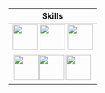 
| Skills |
| :---: |
|[<img src="https://upload.wikimedia.org/wikipedia/commons/9/99/Unofficial_JavaScript_logo_2.svg" height="50px" width="50px" />][javascript] [<img src="https://raw.githubusercontent.com/janet-lang/janet/master/assets/janet-w200.png" height="50px" width="50px" />][janet] [<img src="https://48pedia.org/images/8/8e/Lua-logo.svg" height="50px" width="50px" />][lua]|
|[<img src="https://raw.githubusercontent.com/edubart/nelua-lang/master/docs/assets/img/nelua-logo.svg" height="50px" width="50px" />][nelua][<img src="https://upload.wikimedia.org/wikipedia/commons/1/18/C_Programming_Language.svg" height="50px" width="50px" />][c] [<img src="https://upload.wikimedia.org/wikipedia/commons/1/18/ISO_C%2B%2B_Logo.svg" height="50px" width="50px" />][cpp]|

[typescript]: https://typescriptlang.org
[javascript]: https://developer.mozilla.org/en-US/docs/Web/JavaScript
[lua]: https://www.lua.org/
[janet]: https://www.janet-lang.org/
[nim]: https://nim-lang.org

[raku]: https://raku.org
[php]: https://php.net
[nelua]: https://nelua.io/
[c]: https://en.cppreference.com/w/c
[cpp]: https://en.cppreference.com
[fennel]: https://fennel-lang.org
[haxe]: https://haxe.org
[webassembly]: https://webassembly.org/
[assemblyscript]: https://www.assemblyscript.org/
[rust]: https://rust-lang.org
[elisp]: https://www.gnu.org/software/emacs/manual/html_node/elisp/
[swift]: https://swift.org
[kotlin]: https://kotlinlang.org/
[clojure]: https://clojure.org/
[clojurescript]: https://clojurescript.org/
[godot]: https://godotengine.org
[construct]: https://construct.net
[python]: https://www.python.org/
[ruby]: https://www.ruby-lang.org/en/
[txr]: http://nongnu.org/txr
[lisp]: https://common-lisp.net/
[red]: http://red-lang.org
[racket]: https://racket-lang.org

